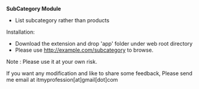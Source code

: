 <b>SubCategory Module </b>

- List subcategory rather than products


Installation:
- Download the extension and drop 'app' folder under web root directory
- Please use  http://example.com/subcategory to browse.

Note : Please use it at your own risk.

If you want any modification and like to share some feedback, Please send me email at itmyprofession[at]gmail[dot]com
